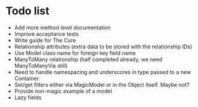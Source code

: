 # Todo list

 - Add more method level documentation
 - Improve acceptance tests
 - Write guide for The Cure
 - Relationship attributes (extra data to be stored with the
   relationship IDs)
 - Use Model class name for foreign key field name
 - ManyToMany relationship (half completed already, we need
   ManyToManyVia still)
 - Need to handle namespacing and underscores in type passed
   to a new Container.
 - Set/get filters either via MagicModel or in the Object
   itself. Maybe not?
 - Provide non-magic example of a model
 - Lazy fields